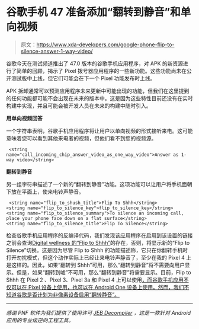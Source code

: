 # 谷歌手机 47 准备添加“翻转到静音”和单向视频

> 原文：<https://www.xda-developers.com/google-phone-flip-to-silence-answer-1-way-video/>

谷歌今天在测试频道推出了 47.0 版本的谷歌手机应用程序，对 APK 的新资源进行了简单的回顾，揭示了 Pixel 拨号器应用程序的一些新功能。这些功能尚未在公开测试版中上线，但它们可能会在下一个 Pixel 功能发布时上线。

APK 拆卸通常可以预测应用程序未来更新中可能出现的功能，但我们在这里提到的任何功能都可能不会出现在未来的版本中。这是因为这些特性目前还没有在实时构建中实现，并且可能会被开发人员在未来的构建中随时引入。

**用单向视频回答**

一个字符串表明，谷歌手机应用程序将让用户以单向视频的形式接听来电。这可能意味着您可以看到其他来电者的视频，但他们看不到您的视频源。

```
 <string name="call_incoming_chip_answer_video_as_one_way_video">Answer as 1-way video</string> 
```

**翻转到静音**

另一组字符串描述了一个新的“翻转到静音”功能。这项功能可以让用户将手机面朝下放在平面上，使来电铃声静音。

```
 <string name="flip_to_shush_title">Flip To Shhh</string>
<string name="flip_to_silence_key">flip_to_silence_key</string>
<string name="flip_to_silence_summary">To silence an incoming call, place your phone face down on a flat surface</string>
<string name="flip_to_silence_title">Flip To Silence</string> 
```

检查谷歌手机应用程序的反编译代码，我们发现该应用程序在启用到该设置的链接之前会查询[Digital wellness 的“Flip to Shhh”](https://www.xda-developers.com/digital-wellbeing-flip-to-silence-google-pixel-2/)的存在，否则，将显示新的“Flip to Silence”切换。这是因为尽管 Flip to Shhh 的功能描述称，它只在你翻转手机时打开勿扰模式，但这个动作实际上已经让来电铃声静音了，至少在我的 Pixel 4 上是这样的。因此，如果“翻转到 Shhh”可用，那么“翻转到静音”将不需要向用户显示。但是，如果“翻转到嘘”不可用，那么“翻转到静音”将需要显示。目前，Flip to Shhh 在 Pixel 2 、Pixel 3、Pixel 3a 和 Pixel 4 上可以使用[，而谷歌手机应用不仅可以在 Pixel 设备上使用，也可以在 Android One 设备上使用。然而，我们不知道谷歌是否计划为非像素设备启用“翻转静音”。](https://www.xda-developers.com/digital-wellbeing-flip-to-shhh-pixel-2/)

* * *

*感谢 PNF 软件为我们提供了使用许可 [JEB Decompiler](https://www.pnfsoftware.com/?aid=xdadev) ，这是一款针对 Android 应用的专业级逆向工程工具。*